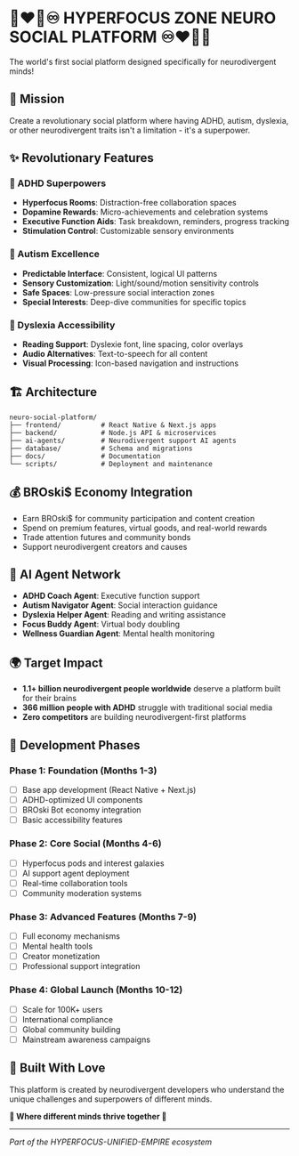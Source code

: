 # 🌟❤️‍🔥♾️ HYPERFOCUS ZONE NEURO SOCIAL PLATFORM ♾️❤️‍🔥🌟

The world's first social platform designed specifically for neurodivergent minds!

## 🎯 Mission
Create a revolutionary social platform where having ADHD, autism, dyslexia, or other neurodivergent traits isn't a limitation - it's a superpower.

## ✨ Revolutionary Features

### 🧠 ADHD Superpowers
- **Hyperfocus Rooms**: Distraction-free collaboration spaces
- **Dopamine Rewards**: Micro-achievements and celebration systems
- **Executive Function Aids**: Task breakdown, reminders, progress tracking
- **Stimulation Control**: Customizable sensory environments

### 🌈 Autism Excellence
- **Predictable Interface**: Consistent, logical UI patterns
- **Sensory Customization**: Light/sound/motion sensitivity controls
- **Safe Spaces**: Low-pressure social interaction zones
- **Special Interests**: Deep-dive communities for specific topics

### 📖 Dyslexia Accessibility
- **Reading Support**: Dyslexie font, line spacing, color overlays
- **Audio Alternatives**: Text-to-speech for all content
- **Visual Processing**: Icon-based navigation and instructions

## 🏗️ Architecture

```
neuro-social-platform/
├── frontend/          # React Native & Next.js apps
├── backend/           # Node.js API & microservices
├── ai-agents/         # Neurodivergent support AI agents
├── database/          # Schema and migrations
├── docs/              # Documentation
└── scripts/           # Deployment and maintenance
```

## 💰 BROski$ Economy Integration
- Earn BROski$ for community participation and content creation
- Spend on premium features, virtual goods, and real-world rewards
- Trade attention futures and community bonds
- Support neurodivergent creators and causes

## 🤖 AI Agent Network
- **ADHD Coach Agent**: Executive function support
- **Autism Navigator Agent**: Social interaction guidance
- **Dyslexia Helper Agent**: Reading and writing assistance
- **Focus Buddy Agent**: Virtual body doubling
- **Wellness Guardian Agent**: Mental health monitoring

## 🌍 Target Impact
- **1.1+ billion neurodivergent people worldwide** deserve a platform built for their brains
- **366 million people with ADHD** struggle with traditional social media
- **Zero competitors** are building neurodivergent-first platforms

## 🚀 Development Phases

### Phase 1: Foundation (Months 1-3)
- [ ] Base app development (React Native + Next.js)
- [ ] ADHD-optimized UI components
- [ ] BROski Bot economy integration
- [ ] Basic accessibility features

### Phase 2: Core Social (Months 4-6)
- [ ] Hyperfocus pods and interest galaxies
- [ ] AI support agent deployment
- [ ] Real-time collaboration tools
- [ ] Community moderation systems

### Phase 3: Advanced Features (Months 7-9)
- [ ] Full economy mechanisms
- [ ] Mental health tools
- [ ] Creator monetization
- [ ] Professional support integration

### Phase 4: Global Launch (Months 10-12)
- [ ] Scale for 100K+ users
- [ ] International compliance
- [ ] Global community building
- [ ] Mainstream awareness campaigns

## 💫 Built With Love
This platform is created by neurodivergent developers who understand the unique challenges and superpowers of different minds.

**🌟 Where different minds thrive together 🌟**

---

*Part of the HYPERFOCUS-UNIFIED-EMPIRE ecosystem*
